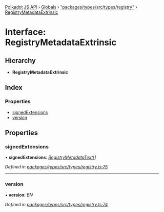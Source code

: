 [Polkadot JS API](../README.md) › [Globals](../globals.md) › ["packages/types/src/types/registry"](../modules/_packages_types_src_types_registry_.md) › [RegistryMetadataExtrinsic](_packages_types_src_types_registry_.registrymetadataextrinsic.md)

# Interface: RegistryMetadataExtrinsic

## Hierarchy

* **RegistryMetadataExtrinsic**

## Index

### Properties

* [signedExtensions](_packages_types_src_types_registry_.registrymetadataextrinsic.md#signedextensions)
* [version](_packages_types_src_types_registry_.registrymetadataextrinsic.md#version)

## Properties

###  signedExtensions

• **signedExtensions**: *[RegistryMetadataText](_packages_types_src_types_registry_.registrymetadatatext.md)[]*

*Defined in [packages/types/src/types/registry.ts:75](https://github.com/polkadot-js/api/blob/825365bb13/packages/types/src/types/registry.ts#L75)*

___

###  version

• **version**: *BN*

*Defined in [packages/types/src/types/registry.ts:74](https://github.com/polkadot-js/api/blob/825365bb13/packages/types/src/types/registry.ts#L74)*
